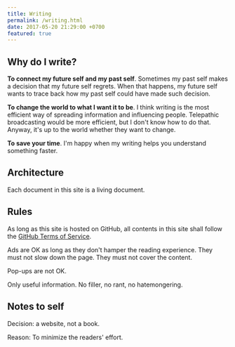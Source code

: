 ```yaml
---
title: Writing
permalink: /writing.html
date: 2017-05-20 21:29:00 +0700
featured: true
---
```


## Why do I write?

**To connect my future self and my past self**.
Sometimes my past self makes a decision that my future self regrets.
When that happens, my future self wants to trace back
how my past self could have made such decision.

**To change the world to what I want it to be**.
I think writing is the most efficient way of
spreading information and influencing people.
Telepathic broadcasting would be more efficient,
but I don't know how to do that.
Anyway, it's up to the world
whether they want to change.

**To save your time**.
I'm happy when my writing helps you understand something faster.

## Architecture

Each document in this site is a living document.

## Rules

As long as this site is hosted on GitHub,
all contents in this site shall follow the
[GitHub Terms of Service](https://help.github.com/articles/github-terms-of-service/).

Ads are OK as long as they don't hamper the reading experience.
They must not slow down the page.
They must not cover the content.

Pop-ups are not OK.

Only useful information.
No filler, no rant, no hatemongering.

## Notes to self

Decision: a website, not a book.

Reason: To minimize the readers' effort.
